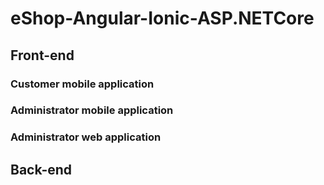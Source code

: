 # eShop-Angular-Ionic-ASP.NETCore
## Front-end
### Customer mobile application
### Administrator mobile application
### Administrator web application
## Back-end
